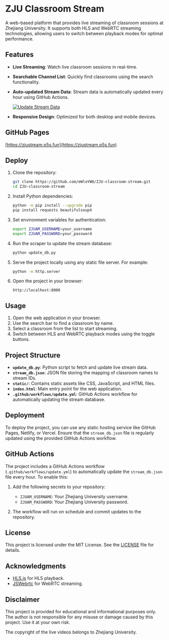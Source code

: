 # ZJU Classroom Stream

A web-based platform that provides live streaming of classroom sessions at Zhejiang University. It supports both HLS and WebRTC streaming technologies, allowing users to switch between playback modes for optimal performance.

## Features

- **Live Streaming**: Watch live classroom sessions in real-time.
- **Searchable Channel List**: Quickly find classrooms using the search functionality.
- **Auto-updated Stream Data**: Stream data is automatically updated every hour using GitHub Actions.

  [![Update Stream Data](https://github.com/eWloYW8/ZJU-classroom-stream/actions/workflows/update.yml/badge.svg)](https://github.com/eWloYW8/ZJU-classroom-stream/actions/workflows/update.yml)
- **Responsive Design**: Optimized for both desktop and mobile devices.

## GitHub Pages

[https://zjustream.p5s.fun](https://zjustream.p5s.fun)


## Deploy

1. Clone the repository:
   ```bash
   git clone https://github.com/eWloYW8/ZJU-classroom-stream.git
   cd ZJU-classroom-stream
   ```

2. Install Python dependencies:
   ```bash
   python -m pip install --upgrade pip
   pip install requests beautifulsoup4
   ```

3. Set environment variables for authentication:
   ```bash
   export ZJUAM_USERNAME=your_username
   export ZJUAM_PASSWORD=your_password
   ```

4. Run the scraper to update the stream database:
   ```bash
   python update_db.py
   ```

5. Serve the project locally using any static file server. For example:
   ```bash
   python -m http.server
   ```

6. Open the project in your browser:
   ```
   http://localhost:8000
   ```

## Usage

1. Open the web application in your browser.
2. Use the search bar to find a classroom by name.
3. Select a classroom from the list to start streaming.
4. Switch between HLS and WebRTC playback modes using the toggle buttons.

## Project Structure

- **`update_db.py`**: Python script to fetch and update live stream data.
- **`stream_db.json`**: JSON file storing the mapping of classroom names to stream IDs.
- **`static/`**: Contains static assets like CSS, JavaScript, and HTML files.
- **`index.html`**: Main entry point for the web application.
- **`.github/workflows/update.yml`**: GitHub Actions workflow for automatically updating the stream database.

## Deployment

To deploy the project, you can use any static hosting service like GitHub Pages, Netlify, or Vercel. Ensure that the `stream_db.json` file is regularly updated using the provided GitHub Actions workflow.

## GitHub Actions

The project includes a GitHub Actions workflow (`.github/workflows/update.yml`) to automatically update the `stream_db.json` file every hour. To enable this:

1. Add the following secrets to your repository:
   - `ZJUAM_USERNAME`: Your Zhejiang University username.
   - `ZJUAM_PASSWORD`: Your Zhejiang University password.

2. The workflow will run on schedule and commit updates to the repository.

## License

This project is licensed under the MIT License. See the [LICENSE](LICENSE) file for details.

## Acknowledgments

- [HLS.js](https://github.com/video-dev/hls.js) for HLS playback.
- [JSWebrtc](https://github.com/kernelj/jswebrtc) for WebRTC streaming.

## Disclaimer
This project is provided for educational and informational purposes only. The author is not responsible for any misuse or damage caused by this project. Use it at your own risk.

The copyright of the live videos belongs to Zhejiang University.